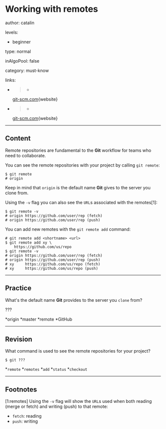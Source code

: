 # Working with remotes
author: catalin

levels:

  - beginner

type: normal

inAlgoPool: false

category: must-know

links:

  - >-
    [git-scm.com](https://git-scm.com/book/en/v2/Git-Branching-Remote-Branches){website}

  - >-
    [git-scm.com](https://git-scm.com/book/en/v2/Git-Basics-Working-with-Remotes){website}

---
## Content

Remote repositories are fundamental to the **Git** workflow for teams who need to collaborate.

You can see the remote repositories with your project by calling `git remote`:
```
$ git remote
# origin
```
Keep in mind that `origin` is the default name **Git** gives to the server you clone from.

Using the `-v` flag you can also see the `URL`s associated with the remotes[1]:
```
$ git remote -v
# origin https://github.com/user/rep (fetch)
# origin https://github.com/user/rep (push)
```

You can add new remotes with the `git remote add` command:
```
# git remote add <shortname> <url>
$ git remote add xy \
    https://github.com/us/repo
$ git remote -v
# origin https://github.com/user/rep (fetch)
# origin https://github.com/user/rep (push)
# xy     https://github.com/us/repo (fetch)
# xy     https://github.com/us/repo (push)

```

---
## Practice

What's the default name **Git** provides to the server you `clone` from?

???

*origin
*master
*remote
*GitHub

---
## Revision

What command is used to see the remote repositories for your project?

```
$ git ???
```

*`remote`
*`remotes`
*`add`
*`status`
*`checkout`

---
## Footnotes

[1:remotes]
Using the `-v` flag will show the `URL`s used when both reading (merge or fetch) and writing (push) to that remote:

- `fetch`: reading
- `push`: writing